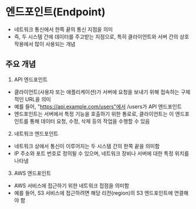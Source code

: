 # 엔드포인트(Endpoint)
- 네트워크 통신에서 한쪽 끝의 통신 지점을 의미
- 즉, 두 시스템 간에 데이터를 주고받는 지점으로, 특히 클라이언트와 서버 간의 상호작용에서 많이 사용되는 개념

## 주요 개념
1. API 엔드포인트
- 클라이언트(사용자 또는 애플리케이션)가 서버에 요청을 보내기 위해 접속하는 구체적인 URL을 의미
- 예를 들어, "https://api.example.com/users"에서 /users가 API 엔드포인트
- 엔드포인트는 서버에서 특정 기능을 호출하기 위한 통로로, 클라이언트는 이 엔드포인트를 통해 데이터 요청, 수정, 삭제 등의 작업을 수행할 수 있음

2. 네트워크 엔드포인트
- 네트워크 상에서 통신이 이루어지는 두 시스템 간의 한쪽 끝을 의미함
- IP 주소와 포트 번호로 정의될 수 있으며, 네트워크 장비나 서버에 대한 특정 위치를 나타냄

3. AWS 엔드포인트
- AWS 서비스에 접근하기 위한 네트워크 접점을 의미함
- 예를 들어, S3 서비스에 접근하려면 해당 리전(region)의 S3 엔드포인트에 연결해야 함